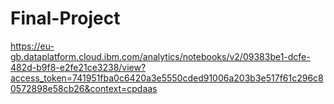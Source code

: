 # Final-Project
https://eu-gb.dataplatform.cloud.ibm.com/analytics/notebooks/v2/09383be1-dcfe-482d-b9f8-e2fe21ce3238/view?access_token=741951fba0c6420a3e5550cded91006a203b3e517f61c296c80572898e58cb26&context=cpdaas
